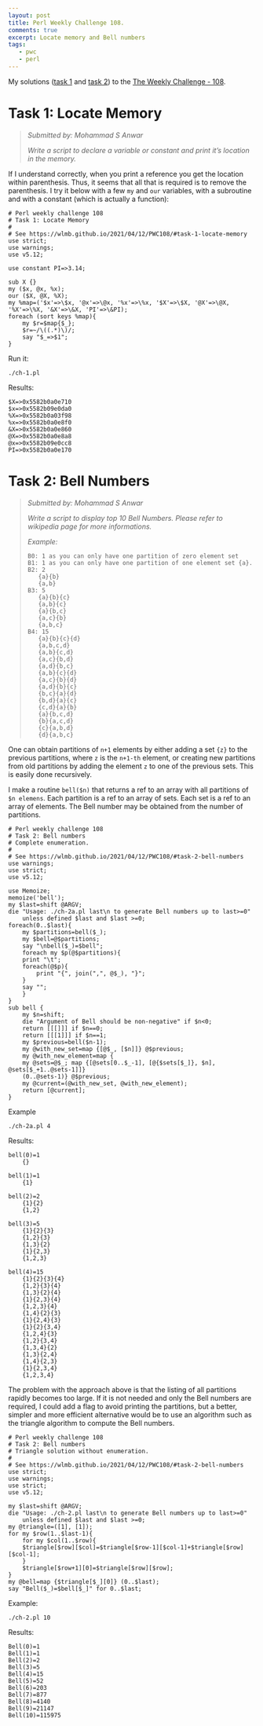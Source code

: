 ```yaml
---
layout: post
title: Perl Weekly Challenge 108.
comments: true
excerpt: Locate memory and Bell numbers
tags:
   - pwc
   - perl
---
```


My solutions ([task 1](https://github.com/wlmb/perlweeklychallenge-club/blob/master/challenge-108/wlmb/perl/ch-1.pl) and [task 2](https://github.com/wlmb/perlweeklychallenge-club/blob/master/challenge-108/wlmb/perl/ch-2.pl)) to the  [The Weekly Challenge - 108](https://perlweeklychallenge.org/blog/perl-weekly-challenge-108).


# Task 1: Locate Memory

> *Submitted by: Mohammad S Anwar*
>
> *Write a script to declare a variable or constant and print it’s
> location in the memory.*

If I understand correctly, when you print a reference you get the
location within parenthesis. Thus, it seems that all that is
required is to remove the parenthesis. I try it below with a few `my`
and `our` variables, with a subroutine and with a constant (which is actually a function):

    # Perl weekly challenge 108
    # Task 1: Locate Memory
    #
    # See https://wlmb.github.io/2021/04/12/PWC108/#task-1-locate-memory
    use strict;
    use warnings;
    use v5.12;

    use constant PI=>3.14;

    sub X {}
    my ($x, @x, %x);
    our ($X, @X, %X);
    my %map=('$x'=>\$x, '@x'=>\@x, '%x'=>\%x, '$X'=>\$X, '@X'=>\@X, '%X'=>\%X, '&X'=>\&X, 'PI'=>\&PI);
    foreach (sort keys %map){
        my $r=$map{$_};
        $r=~/\((.*)\)/;
        say "$_=>$1";
    }

Run it:

    ./ch-1.pl

Results:

    $X=>0x5582b0a0e710
    $x=>0x5582b09e0da0
    %X=>0x5582b0a03f98
    %x=>0x5582b0a0e8f0
    &X=>0x5582b0a0e860
    @X=>0x5582b0a0e8a8
    @x=>0x5582b09e0cc8
    PI=>0x5582b0a0e170


# Task 2: Bell Numbers

> *Submitted by: Mohammad S Anwar*
>
> *Write a script to display top 10 Bell Numbers. Please refer to wikipedia page for more informations.*
>
> *Example:*
>
>     B0: 1 as you can only have one partition of zero element set
>     B1: 1 as you can only have one partition of one element set {a}.
>     B2: 2
>        {a}{b}
>        {a,b}
>     B3: 5
>        {a}{b}{c}
>        {a,b}{c}
>        {a}{b,c}
>        {a,c}{b}
>        {a,b,c}
>     B4: 15
>        {a}{b}{c}{d}
>        {a,b,c,d}
>        {a,b}{c,d}
>        {a,c}{b,d}
>        {a,d}{b,c}
>        {a,b}{c}{d}
>        {a,c}{b}{d}
>        {a,d}{b}{c}
>        {b,c}{a}{d}
>        {b,d}{a}{c}
>        {c,d}{a}{b}
>        {a}{b,c,d}
>        {b}{a,c,d}
>        {c}{a,b,d}
>        {d}{a,b,c}

One can obtain partitions of `n+1` elements by either adding a set `{z}`
to the previous partitions, where `z` is the `n+1-th` element, or
creating new partitions from old partitions by adding the element `z`
to one of the previous sets. This is easily done recursively.

I make a routine `bell($n)` that returns a ref to an array with all
partitions of `$n elemens`. Each partition is a ref to an array of
sets. Each set is a ref to an array of elements. The Bell number may
be obtained from the number of partitions.

    # Perl weekly challenge 108
    # Task 2: Bell numbers
    # Complete enumeration.
    #
    # See https://wlmb.github.io/2021/04/12/PWC108/#task-2-bell-numbers
    use warnings;
    use strict;
    use v5.12;

    use Memoize;
    memoize('bell');
    my $last=shift @ARGV;
    die "Usage: ./ch-2a.pl last\n to generate Bell numbers up to last>=0"
        unless defined $last and $last >=0;
    foreach(0..$last){
        my $partitions=bell($_);
        my $bell=@$partitions;
        say "\nbell($_)=$bell";
        foreach my $p(@$partitions){
    	print "\t";
    	foreach(@$p){
    	    print "{", join(",", @$_), "}";
    	}
    	say "";
        }
    }
    sub bell {
        my $n=shift;
        die "Argument of Bell should be non-negative" if $n<0;
        return [[[]]] if $n==0;
        return [[[1]]] if $n==1;
        my $previous=bell($n-1);
        my @with_new_set=map {[@$_, [$n]]} @$previous;
        my @with_new_element=map {
    	my @sets=@$_; map {[@sets[0..$_-1], [@{$sets[$_]}, $n], @sets[$_+1..@sets-1]]}
    	(0..@sets-1)} @$previous;
        my @current=(@with_new_set, @with_new_element);
        return [@current];
    }

Example

    ./ch-2a.pl 4

Results:


    bell(0)=1
    	{}

    bell(1)=1
    	{1}

    bell(2)=2
    	{1}{2}
    	{1,2}

    bell(3)=5
    	{1}{2}{3}
    	{1,2}{3}
    	{1,3}{2}
    	{1}{2,3}
    	{1,2,3}

    bell(4)=15
    	{1}{2}{3}{4}
    	{1,2}{3}{4}
    	{1,3}{2}{4}
    	{1}{2,3}{4}
    	{1,2,3}{4}
    	{1,4}{2}{3}
    	{1}{2,4}{3}
    	{1}{2}{3,4}
    	{1,2,4}{3}
    	{1,2}{3,4}
    	{1,3,4}{2}
    	{1,3}{2,4}
    	{1,4}{2,3}
    	{1}{2,3,4}
    	{1,2,3,4}

The problem with the approach above is
that the listing of all partitions rapidly becomes too large. If it is not
needed and only the Bell numbers are required, I could add a flag to
avoid printing the partitions, but a better, simpler and  more
efficient alternative would be to use an algorithm such as the
triangle algorithm to compute the Bell numbers.

    # Perl weekly challenge 108
    # Task 2: Bell numbers
    # Triangle solution without enumeration.
    #
    # See https://wlmb.github.io/2021/04/12/PWC108/#task-2-bell-numbers
    use strict;
    use warnings;
    use strict;
    use v5.12;

    my $last=shift @ARGV;
    die "Usage: ./ch-2.pl last\n to generate Bell numbers up to last>=0"
        unless defined $last and $last >=0;
    my @triangle=([1], [1]);
    for my $row(1..$last-1){
        for my $col(1..$row){
    	$triangle[$row][$col]=$triangle[$row-1][$col-1]+$triangle[$row][$col-1];
        }
        $triangle[$row+1][0]=$triangle[$row][$row];
    }
    my @bell=map {$triangle[$_][0]} (0..$last);
    say "Bell($_)=$bell[$_]" for 0..$last;

Example:

    ./ch-2.pl 10

Results:

    Bell(0)=1
    Bell(1)=1
    Bell(2)=2
    Bell(3)=5
    Bell(4)=15
    Bell(5)=52
    Bell(6)=203
    Bell(7)=877
    Bell(8)=4140
    Bell(9)=21147
    Bell(10)=115975
